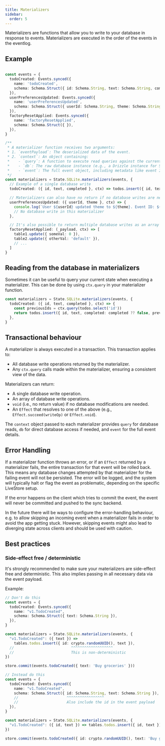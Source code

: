 ```yaml
---
title: Materializers
sidebar:
  order: 5
---
```


Materializers are functions that allow you to write to your database in response to events. Materializers are executed in the order of the events in the eventlog.

## Example

```ts

const events = {
  todoCreated: Events.synced({
    name: 'todoCreated',
    schema: Schema.Struct({ id: Schema.String, text: Schema.String, completed: Schema.Boolean.pipe(Schema.optional) }),
  }),
  userPreferencesUpdated: Events.synced({
    name: 'userPreferencesUpdated',
    schema: Schema.Struct({ userId: Schema.String, theme: Schema.String }),
  }),
  factoryResetApplied: Events.synced({
    name: 'factoryResetApplied',
    schema: Schema.Struct({ }),
  }),
}

/**
 * A materializer function receives two arguments:
 * 1. `eventPayload`: The deserialized data of the event.
 * 2. `context`: An object containing:
 *    - `query`: A function to execute read queries against the current state of the database within the transaction.
 *    - `db`: The raw database instance (e.g., a Drizzle instance for SQLite).
 *    - `event`: The full event object, including metadata like event ID and timestamp.
 */
const materializers = State.SQLite.materializers(events, {
  // Example of a single database write
  todoCreated: ({ id, text, completed }, ctx) => todos.insert({ id, text, completed: completed ?? false }),

  // Materializers can also have no return if no database writes are needed for an event
  userPreferencesUpdated: ({ userId, theme }, ctx) => {
    console.log(`User ${userId} updated theme to ${theme}. Event ID: ${ctx.event.id}`);
    // No database write in this materializer
  },

  // It's also possible to return multiple database writes as an array
  factoryResetApplied: (_payload, ctx) => [
    table1.update({ someVal: 0 }),
    table2.update({ otherVal: 'default' }),
    // ...
  ]
}
```

## Reading from the database in materializers

Sometimes it can be useful to query your current state when executing a materializer. This can be done by using `ctx.query` in your materializer function.

```ts
const materializers = State.SQLite.materializers(events, {
  todoCreated: ({ id, text, completed }, ctx) => {
    const previousIds = ctx.query(todos.select('id'))
    return todos.insert({ id, text, completed: completed ?? false, previousIds })
  },
}
```

## Transactional behaviour

A materializer is always executed in a transaction. This transaction applies to:
- All database write operations returned by the materializer.
- Any `ctx.query` calls made within the materializer, ensuring a consistent view of the data.

Materializers can return:
- A single database write operation.
- An array of database write operations.
- `void` (i.e., no return value) if no database modifications are needed.
- An `Effect` that resolves to one of the above (e.g., `Effect.succeed(writeOp)` or `Effect.void`).

The `context` object passed to each materializer provides `query` for database reads, `db` for direct database access if needed, and `event` for the full event details.

## Error Handling

If a materializer function throws an error, or if an `Effect` returned by a materializer fails, the entire transaction for that event will be rolled back. This means any database changes attempted by that materializer for the failing event will not be persisted. The error will be logged, and the system will typically halt or flag the event as problematic, depending on the specific LiveStore setup.

If the error happens on the client which tries to commit the event, the event will never be committed and pushed to the sync backend.

In the future there will be ways to configure the error-handling behaviour, e.g. to allow skipping an incoming event when a materializer fails in order to avoid the app getting stuck. However, skipping events might also lead to diverging state across clients and should be used with caution.

## Best practices

### Side-effect free / deterministic

It's strongly recommended to make sure your materializers are side-effect free and deterministic. This also implies passing in all necessary data via the event payload.

Example:

```ts
// Don't do this
const events = {
  todoCreated: Events.synced({
    name: "v1.TodoCreated",
    schema: Schema.Struct({ text: Schema.String }),
  }),
}

const materializers = State.SQLite.materializers(events, {
  "v1.TodoCreated": ({ text }) =>
    tables.todos.insert({ id: crypto.randomUUID(), text }),
  //                          ^^^^^^^^^^^^^^^^^^^
  //                          This is non-deterministic
})

store.commit(events.todoCreated({ text: 'Buy groceries' }))

// Instead do this
const events = {
  todoCreated: Events.synced({
    name: "v1.TodoCreated",
    schema: Schema.Struct({ id: Schema.String, text: Schema.String }),
    //                      ^^^^^^^^^^^^^^^^^
    //                      Also include the id in the event payload
  }),
}

const materializers = State.SQLite.materializers(events, {
  "v1.TodoCreated": ({ id, text }) => tables.todos.insert({ id, text }),
})

store.commit(events.todoCreated({ id: crypto.randomUUID(), text: 'Buy groceries' }))
```
